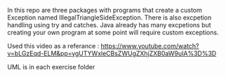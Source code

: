 In this repo are three packages with programs that create a custom Exception named IllegalTriangleSideException. There is also excpetion handling using try and catches.
Java already has many excpetions but creating your own program at some point will require custom exceptions.

Used this video as a referance :
https://www.youtube.com/watch?v=bLGzEqd-ELM&pp=ygUTYWxleCBsZWUgZXhjZXB0aW9uIA%3D%3D

UML is in each exercise folder







